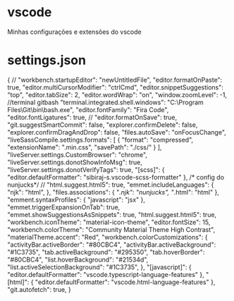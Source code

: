 # vscode
Minhas configurações e extensões do vscode

# settings.json
{
	// "workbench.startupEditor": "newUntitledFile",
	"editor.formatOnPaste": true,
	"editor.multiCursorModifier": "ctrlCmd",
	"editor.snippetSuggestions": "top",
	"editor.tabSize": 2,
	"editor.wordWrap": "on",
	"window.zoomLevel": -1,
	//terminal gitbash
	"terminal.integrated.shell.windows": "C:\\Program Files\\Git\\bin\\bash.exe",
	"editor.fontFamily": "Fira Code",
	"editor.fontLigatures": true,
	// "editor.formatOnSave": true,
	"git.suggestSmartCommit": false,
	"explorer.confirmDelete": false,
	"explorer.confirmDragAndDrop": false,
	"files.autoSave": "onFocusChange",
	"liveSassCompile.settings.formats": [
		{
			"format": "compressed",
			"extensionName": ".min.css",
			"savePath": "./css/"
		}
	],
	"liveServer.settings.CustomBrowser": "chrome",
	"liveServer.settings.donotShowInfoMsg": true,
	"liveServer.settings.donotVerifyTags": true,
	"[scss]": {
		"editor.defaultFormatter": "sibiraj-s.vscode-scss-formatter"
	},
	/* config do nunjucks*/
	// "html.suggest.html5": true,
	"emmet.includeLanguages": {
		"njk": "html",
	},
	"files.associations": {
		"*.njk": "nunjucks",
		"*.html": "html"
	},
	"emment.syntaxProfiles": {
		"javascript": "jsx"
	},
	"emmet.triggerExpansionOnTab": true,
	"emmet.showSuggestionsAsSnippets": true,
	"html.suggest.html5": true,
	"workbench.iconTheme": "material-icon-theme",
	"editor.fontSize": 15,
	"workbench.colorTheme": "Community Material Theme High Contrast",
	"materialTheme.accent": "Red",
	"workbench.colorCustomizations": {
		"activityBar.activeBorder": "#80CBC4",
		"activityBar.activeBackground": "#1C3735",
		"tab.activeBackground": "#295350",
		"tab.hoverBorder": "#80CBC4",
		"list.hoverBackground": "#21534d",
		"list.activeSelectionBackground": "#1C3735",
	},
	"[javascript]": {
		"editor.defaultFormatter": "vscode.typescript-language-features"
	},
	"[html]": {
		"editor.defaultFormatter": "vscode.html-language-features"
	},
	"git.autofetch": true,
}
